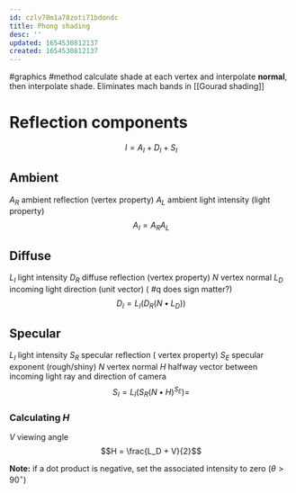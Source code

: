 ```yaml
---
id: czlv78m1a78zoti71bdondc
title: Phong shading
desc: ''
updated: 1654530812137
created: 1654530812137
---
```

#graphics #method
calculate shade at each vertex and interpolate **normal**, then interpolate shade.  Eliminates mach bands in [[Gourad shading]]
# Reflection components
$$I = A_I + D_I + S_I$$
## Ambient
$A_R$ ambient reflection (vertex property)
$A_L$ ambient light intensity (light property)
$$A_I = A_R  A_L$$
## Diffuse
$L_I$ light intensity
$D_R$ diffuse reflection (vertex property)
$N$ vertex normal
$L_D$ incoming light direction (unit vector) ( #q does sign matter?)
$$D_I = L_I(D_R(N \bullet L_D))$$
## Specular
$L_I$ light intensity
$S_R$ specular reflection ( vertex property)
$S_E$ specular exponent (rough/shiny)
$N$ vertex normal
$H$ halfway vector between incoming light ray and direction of camera
$$S_I = L_I(S_R(N \bullet H)^{S_E})=$$
### Calculating $H$
$V$ viewing angle
$$H = \frac{L_D + V}{2}$$

**Note:** if a dot product is negative, set the associated intensity to zero ($\theta > 90^{\circ}$)
